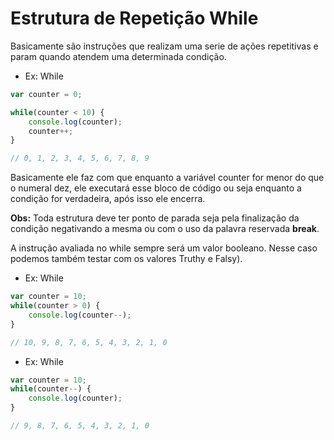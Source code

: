 # Estrutura de Repetição While
Basicamente são instruções que realizam uma serie de ações repetitivas e param quando atendem uma determinada condição.

- Ex: While
```javascript
var counter = 0;

while(counter < 10) {
	console.log(counter);
	counter++;
}

// 0, 1, 2, 3, 4, 5, 6, 7, 8, 9
```

Basicamente ele faz com que enquanto a variável counter for menor do que o numeral dez, ele executará esse bloco de código ou seja enquanto a condição for verdadeira, após isso ele encerra.

**Obs:** Toda estrutura deve ter ponto de parada seja pela finalização da condição negativando a mesma ou com o uso da palavra reservada **break**.

A instrução avaliada no while sempre será um valor booleano. Nesse caso podemos também testar com os valores Truthy e Falsy).

- Ex: While
```javascript
var counter = 10;
while(counter > 0) {
	console.log(counter--);
}

// 10, 9, 8, 7, 6, 5, 4, 3, 2, 1, 0
```

- Ex: While
```javascript
var counter = 10;
while(counter--) {
	console.log(counter);
}

// 9, 8, 7, 6, 5, 4, 3, 2, 1, 0
```